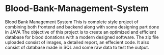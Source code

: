 # Blood-Bank-Management-System
Blood Bank Management System
This is complete style project of combining both frontend and backend along with some designing part done in JAVA
The objective of this project is to create an optimized and efficient database for blood donations with a modern designed software.
The zip file uploaded consist of images, a detailed report, an effecient code.
It also consist of database made in SQL and some raw data to test the output.

